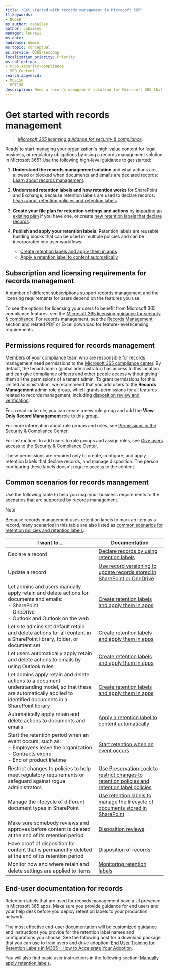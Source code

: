 ```yaml
---
title: "Get started with records management in Microsoft 365"
f1.keywords:
- NOCSH
ms.author: cabailey
author: cabailey
manager: laurawi
ms.date: 
audience: Admin
ms.topic: conceptual
ms.service: O365-seccomp
localization_priority: Priority
ms.collection: 
- M365-security-compliance
- SPO_Content
search.appverid: 
- MOE150
- MET150
description: Need a records management solution for Microsoft 365 that manages high-value content for legal, business, or regulatory obligations, but not sure where to start? Read some practical guidance to get started.
---
```


# Get started with records management

>*[Microsoft 365 licensing guidance for security & compliance](/office365/servicedescriptions/microsoft-365-service-descriptions/microsoft-365-tenantlevel-services-licensing-guidance/microsoft-365-security-compliance-licensing-guidance).*

Ready to start managing your organization's high-value content for legal, business, or regulatory obligations by using a records management solution in Microsoft 365? Use the 
following high-level guidance to get started:

1. **Understand the records management solution** and what actions are allowed or blocked when documents and emails are declared records: [Learn about records management](records-management.md). 

2. **Understand retention labels and how retention works** for SharePoint and Exchange, because retention labels are used to declare records: [Learn about retention policies and retention labels](retention.md)

3. **Create your file plan for retention settings and actions** by [importing an existing plan](file-plan-manager.md#import-retention-labels-into-your-file-plan ) if you have one, or create [new retention labels that declare records](declare-records.md).

4. **Publish and apply your retention labels**. Retention labels are reusable building blocks that can be used in multiple policies and can be incorporated into user workflows: 
    
    - [Create retention labels and apply them in apps](create-apply-retention-labels.md)
    - [Apply a retention label to content automatically](apply-retention-labels-automatically.md)

## Subscription and licensing requirements for records management

A number of different subscriptions support records management and the licensing requirements for users depend on the features you use.

To see the options for licensing your users to benefit from Microsoft 365 compliance features, see the [Microsoft 365 licensing guidance for security & compliance](/office365/servicedescriptions/microsoft-365-service-descriptions/microsoft-365-tenantlevel-services-licensing-guidance/microsoft-365-security-compliance-licensing-guidance). For records management, see the [Records Management](/office365/servicedescriptions/microsoft-365-service-descriptions/microsoft-365-tenantlevel-services-licensing-guidance/microsoft-365-security-compliance-licensing-guidance#records-management) section and related PDF or Excel download for feature-level licensing requirements.

## Permissions required for records management

Members of your compliance team who are responsible for records management need permissions to the [Microsoft 365 compliance center](https://compliance.microsoft.com/). By default, the tenant admin (global administrator) has access to this location and can give compliance officers and other people access without giving them all the permissions of a tenant admin. To grant permissions for this limited administration, we recommend that you add users to the **Records Management** admin role group, which grants permissions for all features related to records management, including [disposition review and verification](disposition.md). 

For a read-only role, you can create a new role group and add the **View-Only Record Management** role to this group. 

For more information about role groups and roles, see [Permissions in the Security & Compliance Center](../security/defender-365-security/permissions-in-the-security-and-compliance-center.md#roles-in-the-security--compliance-center).

For instructions to add users to role groups and assign roles, see [Give users access to the Security & Compliance Center](../security/defender-365-security/grant-access-to-the-security-and-compliance-center.md).

These permissions are required only to create, configure, and apply retention labels that declare records, and manage disposition. The person configuring these labels doesn't require access to the content.

## Common scenarios for records management

Use the following table to help you map your business requirements to the scenarios that are supported by records management.

> [!NOTE]
> Because records management uses retention labels to mark an item as a record, many scenarios in this table are also listed as [common scenarios for retention policies and retention labels](get-started-with-retention.md#common-scenarios-for-retention-policies-and-retention-labels).

|I want to ...|Documentation|
|----------------|---------------|
|Declare a record |[Declare records by using retention labels](declare-records.md)|
|Update a record |[Use record versioning to update records stored in SharePoint or OneDrive](record-versioning.md)|
|Let admins and users manually apply retain and delete actions for documents and emails: <br />-  SharePoint <br />- OneDrive <br />- Outlook and Outlook on the web|[Create retention labels and apply them in apps](create-apply-retention-labels.md)|
|Let site admins set default retain and delete actions for all content in a SharePoint library, folder, or document set|[Create retention labels and apply them in apps](create-apply-retention-labels.md)|
|Let users automatically apply retain and delete actions to emails by using Outlook rules|[Create retention labels and apply them in apps](create-apply-retention-labels.md)|
|Let admins apply retain and delete actions to a document understanding model, so that these are automatically applied to identified documents in a SharePoint library|[Create retention labels and apply them in apps](create-apply-retention-labels.md)|
|Automatically apply retain and delete actions to documents and emails |[Apply a retention label to content automatically](apply-retention-labels-automatically.md)|
|Start the retention period when an event occurs, such as:  <br />- Employees leave the organization <br />- Contracts expire <br />- End of product lifetime| [Start retention when an event occurs](event-driven-retention.md)|
|Restrict changes to policies to help meet regulatory requirements or safeguard against rogue administrators| [Use Preservation Lock to restrict changes to retention policies and retention label policies](retention-preservation-lock.md)
|Manage the lifecycle of different document types in SharePoint| [Use retention labels to manage the lifecycle of documents stored in SharePoint](auto-apply-retention-labels-scenario.md)|
|Make sure somebody reviews and approves before content is deleted at the end of its retention period|[Disposition reviews](disposition.md#disposition-reviews) |
|Have proof of disposition for content that is permanently deleted at the end of its retention period|[Disposition of records](disposition.md#disposition-of-records) |
| Monitor how and where retain and delete settings are applied to items | [Monitoring retention labels](retention.md#monitoring-retention-labels) |

## End-user documentation for records

Retention labels that are used for records management have a UI presence in Microsoft 365 apps. Make sure you provide guidance for end users and your help desk before you deploy retention labels to your production network.

The most effective end-user documentation will be customized guidance and instructions you provide for the retention label names and configurations you choose. See the following  post for a download package that you can use to train users and drive adoption: [End User Training for Retention Labels in M365 – How to Accelerate Your Adoption](https://techcommunity.microsoft.com/t5/microsoft-security-and/end-user-training-for-retention-labels-in-m365-how-to-accelerate/ba-p/1750861).

You will also find basic user instructions in the following section: [Manually apply retention labels](create-apply-retention-labels.md#manually-apply-retention-labels).